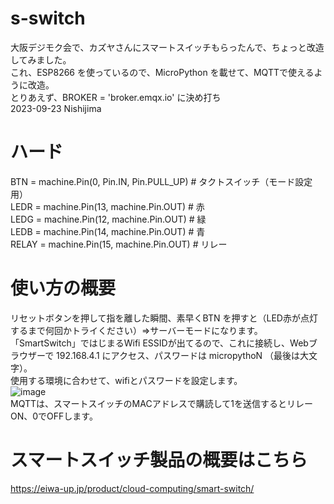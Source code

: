 # s-switch

大阪デジモク会で、カズヤさんにスマートスイッチもらったんで、ちょっと改造してみました。<br>
これ、ESP8266 を使っているので、MicroPython を載せて、MQTTで使えるように改造。<br>
とりあえず、BROKER = 'broker.emqx.io' に決め打ち<br>
2023-09-23 Nishijima<br>

# ハード
BTN = machine.Pin(0, Pin.IN, Pin.PULL_UP) # タクトスイッチ（モード設定用）<br>
LEDR = machine.Pin(13, machine.Pin.OUT) # 赤<br>
LEDG = machine.Pin(12, machine.Pin.OUT) # 緑<br>
LEDB = machine.Pin(14, machine.Pin.OUT) # 青<br>
RELAY = machine.Pin(15, machine.Pin.OUT) # リレー<br>

# 使い方の概要
リセットボタンを押して指を離した瞬間、素早くBTN を押すと（LED赤が点灯するまで何回かトライください）⇒サーバーモードになります。<br>
「SmartSwitch」ではじまるWifi ESSIDが出てるので、これに接続し、Webブラウザーで 192.168.4.1 にアクセス、パスワードは micropythoN （最後は大文字）。<br>
使用する環境に合わせて、wifiとパスワードを設定します。<br>
![image](https://github.com/penkichkun/s-switch/assets/151262367/4c385db8-2ada-4bf3-8bf2-6432ef250fcd) <br>
MQTTは、スマートスイッチのMACアドレスで購読して1を送信するとリレーON、0でOFFします。<br>

# スマートスイッチ製品の概要はこちら
https://eiwa-up.jp/product/cloud-computing/smart-switch/<br>

